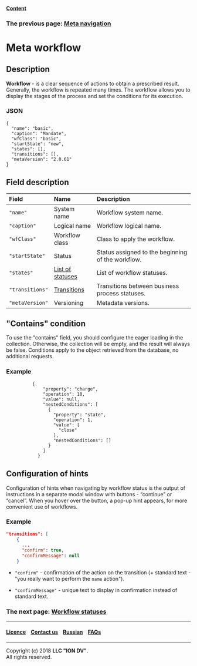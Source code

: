 #### [Content](/docs/en/index.md)

### The previous page: [Meta navigation](/docs/en/2_system_description/metadata_structure/meta_navigation/meta_navigation.md)

# Meta workflow

## Description

**Workflow** - is a clear sequence of actions to obtain a prescribed result. Generally, the workflow is repeated many times. The workflow allows you to display the stages of the process and set the conditions for its execution.

### JSON

```
{
  "name": "basic",
  "caption": "Mandate",
  "wfClass": "basic",
  "startState": "new",
  "states": [],
  "transitions": [],
  "metaVersion": "2.0.61"
}
```

## Field description

| Field | Name |Description  |
|:-----|:-------|:-----------|
|`"name"`| System name  | Workflow system name.|
|`"caption"`| Logical name   | Workflow logical name.|
|`"wfClass"`| Workflow class | Class to apply the workflow.|
|`"startState"`| Status   | Status assigned to the beginning of the workflow.|
|`"states"`|  [List of statuses](/docs/en/2_system_description/metadata_structure/meta_workflows/status_wf.md) | List of workflow statuses. |
|`"transitions"`|  [Transitions](/docs/en/2_system_description/metadata_structure/meta_workflows/transitions_wf.md)  | Transitions between  business process statuses. |
|`"metaVersion"`|  Versioning | Metadata versions.

## "Сontains" condition

To use the "contains" field, you should configure the eager loading in the collection. Otherwise, the collection will be empty, and the result will always be false. Conditions apply to the object retrieved from the database, no additional requests.

### Example

```
          {
              "property": "charge",
              "operation": 10,
              "value": null,
              "nestedConditions": [
                {
                  "property": "state",
                  "operation": 1,
                  "value": [
                    "close"
                  ],
                  "nestedConditions": []
                }
              ]
            }
```

## Configuration of hints

Configuration of hints when navigating by workflow status is the output of instructions in a separate modal window with buttons - “continue” or “cancel”. When you hover over the button, a pop-up hint appears, for more convenient use of workflows.

### Example

```json
"transitions": [
    {
      ...
      "confirm": true,
      "confirmMessage": null
    }
```

* `"confirm"` - confirmation of the action on the transition (+ standard text - "you really want to perform the `name` action").

* `"confirmMessage"` - unique text to display in confirmation instead of standard text.

### The next page: [Workflow statuses](/docs/en/2_system_description/metadata_structure/meta_workflows/status_wf.md)

--------------------------------------------------------------------------  


 #### [Licence](/LICENCE.md) &ensp;  [Contact us](https://iondv.com) &ensp;  [Russian](/docs/ru/2_system_description/metadata_structure/meta_workflows/meta_workflows.md)   &ensp; [FAQs](/faqs.md)          



--------------------------------------------------------------------------  

Copyright (c) 2018 **LLC "ION DV"**.  
All rights reserved. 
